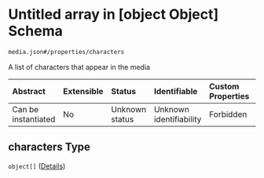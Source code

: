 # Untitled array in \[object Object] Schema

```txt
media.json#/properties/characters
```

A list of characters that appear in the media

| Abstract            | Extensible | Status         | Identifiable            | Custom Properties | Additional Properties | Access Restrictions | Defined In                                               |
| :------------------ | :--------- | :------------- | :---------------------- | :---------------- | :-------------------- | :------------------ | :------------------------------------------------------- |
| Can be instantiated | No         | Unknown status | Unknown identifiability | Forbidden         | Allowed               | none                | [media.json\*](../out/media.json "open original schema") |

## characters Type

`object[]` ([Details](media-properties-characters-items.md))
